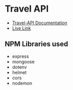 # Travel API

- [Travel-API Documentation](https://documenter.getpostman.com/view/23291498/2s9YsT7UDZ)
- [Live Link](https://travel-api-sand.vercel.app/)

## NPM Libraries used

- express
- mongoose
- dotenv
- helmet
- cors
- nodemon
